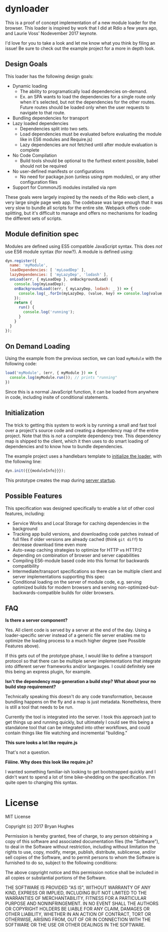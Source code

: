 # dynloader

This is a proof of concept implementation of a new module loader for the browser. This loader is inspired by work that I did at Rdio a few years ago, and Laurie Voss' Nodevember 2017 keynote.

I'd love for you to take a look and let me know what you think by filing an issue! Be sure to check out the example project for a more in depth look.

## Design Goals

This loader has the following design goals:

- Dynamic loading
    - The ability to programatically load dependencies on-demand.
    - Ex. an SPA wants to load the dependencies for a single route only when it's selected, but not the dependencies for the other routes. Future routes should be loaded only when the user requests to navigate to that route.
- Bundling dependencies for transport
- Lazy loaded dependencies
    - Dependencies split into two sets.
    - Load dependencies must be evaluated before evaluating the module like in ES6 modules and Require.js)
    - Lazy dependencies are not fetched until after module evaluation is complete
- No Code Compilation
    - Build tools should be optional to the furthest extent possible, babel should not be required
- No user-defined manifests or configurations
    - No need for package.json (unless using npm modules), or any other configuration files
- Support for CommonJS modules installed via npm

These goals were largely inspired by the needs of the Rdio web client, a very large single page web app. The codebase was large enough that it was very slow to bundle all scripts for the entire site. Webpack offers code-splitting, but it's difficult to manage and offers no mechanisms for loading the different sets of scripts.

## Module definition spec

Modules are defined using ES5 compatible JavaScript syntax. This does _not_ use ES6 module syntax (for now?). A module is defined using:

```JavaScript
dyn.register({
  name: 'myModule',
  loadDependencies: [ 'myLoadDep' ],
  lazyDependencies: [ 'myLazyDep', 'lodash' ],
  onLoad(err, { myLoadDep }, onBackgroundLoad) {
    console.log(myLoadDep);
    onBackgroundLoad((err, { myLazyDep, lodash: _ }) => {
      console.log(_.forIn(myLazyDep, (value, key) => console.log(value, key)));
    });
    return {
      run() {
        console.log('running');
      }
    }
  }
});
```

## On Demand Loading

Using the example from the previous section, we can load `myModule` with the following code:

```JavaScript
load('myModule', (err, { myModule }) => {
  console.log(myModule.run()); // prints "running"
})
```

Since this is a normal JavaScript function, it can be loaded from anywhere in code, including insite of conditional statements.

## Initialization

The trick to getting this system to work is by running a small and fast tool over a project's source code and creating a dependency map of the entire project. Note that this is _not_ a complete dependency tree. This dependency map is shipped to the client, which it then uses to do smart loading of dependencies and to know how to bundle dependencies.

The example project uses a handlebars template to [initialize the loader](blob/master/templates/index.handlebars#L8), with the following line:

```JavaScript
dyn.init({{{moduleInfo}}});
```

This prototype creates the map during [server startup](blob/master/server/src/server.ts#L9).

## Possible Features

This specification was designed specifically to enable a lot of other cool features, including:

- Service Works and Local Storage for caching dependencies in the background
- Tracking app build versions, and downloading code patches instead of full files if older versions are already cached (think `git diff`) to decrease download time even more
- Auto-swap caching strategies to optimize for HTTP vs HTTP/2 depending on combination of browser and server capabilities
- Compiling ES6-module based code into this format for backwards compatibility
- Intermediate/transport specifications so there can be multiple client and server implementations supporting this spec
- Conditional loading on the server of module code, e.g. serving optimized builds for modern browsers and serving non-optimized-but-backwards-compatible builds for older browsers.

## FAQ

**Is there a server component?**

Yes. All client code is served by a server at the end of the day. Using a loader-specific server instead of a generic file server enables me to optimize the loading process to a much higher degree (see Possible Features above).

If this gets out of the prototype phase, I would like to define a transport protocol so that there can be multiple server implementations that integrate into different server frameworks and/or langauges. I could definitely see this being an express plugin, for example.

**Isn't the dependency map generation a build step? What about your no build step requirement?**

Technically speaking this doesn't do any code transformation, because bundling happens on the fly and a map is just metadata. Nonetheless, there is still a tool that needs to be run.

Currently the tool is integrated into the server. I took this approach just to get things up and running quickly, but ultimately I could see this being a standalone tool that can be integrated into other workflows, and could contain things like file watching and incremental "building."

**This sure looks a lot like require.js**

That's not a question.

**Fiiiine. Why does this look like require.js?**

I wanted something familiar-ish looking to get bootstrapped quickly and I didn't want to spend a lot of time bike-shedding on the specification. I'm quite open to changing this syntax.

# License

MIT License

Copyright (c) 2017 Bryan Hughes

Permission is hereby granted, free of charge, to any person obtaining a copy
of this software and associated documentation files (the "Software"), to deal
in the Software without restriction, including without limitation the rights
to use, copy, modify, merge, publish, distribute, sublicense, and/or sell
copies of the Software, and to permit persons to whom the Software is
furnished to do so, subject to the following conditions:

The above copyright notice and this permission notice shall be included in all
copies or substantial portions of the Software.

THE SOFTWARE IS PROVIDED "AS IS", WITHOUT WARRANTY OF ANY KIND, EXPRESS OR
IMPLIED, INCLUDING BUT NOT LIMITED TO THE WARRANTIES OF MERCHANTABILITY,
FITNESS FOR A PARTICULAR PURPOSE AND NONINFRINGEMENT. IN NO EVENT SHALL THE
AUTHORS OR COPYRIGHT HOLDERS BE LIABLE FOR ANY CLAIM, DAMAGES OR OTHER
LIABILITY, WHETHER IN AN ACTION OF CONTRACT, TORT OR OTHERWISE, ARISING FROM,
OUT OF OR IN CONNECTION WITH THE SOFTWARE OR THE USE OR OTHER DEALINGS IN THE
SOFTWARE.
